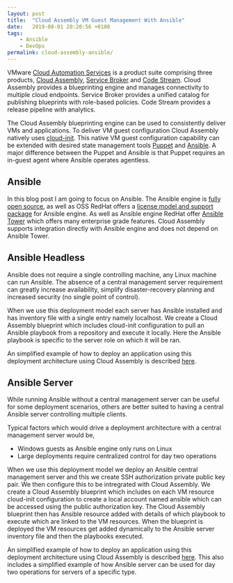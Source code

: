 ```yaml
---
layout: post
title:  "Cloud Assembly VM Guest Management With Ansible"
date:   2019-08-01 20:20:56 +0100
tags:
    - Ansible
    - DevOps
permalink: cloud-assembly-ansible/
---
```

VMware [Cloud Automation Services](https://cloud.vmware.com/cloud-automation-services) is a product suite comprising three products, [Cloud Assembly](https://cloud.vmware.com/cloud-assembly), [Service Broker](https://cloud.vmware.com/service-broker) and [Code Stream](https://cloud.vmware.com/code-stream). Cloud Assembly provides a blueprinting engine and manages connectivity to multiple cloud endpoints. Service Broker provides a unified catalog for publishing blueprints with role-based policies. Code Stream provides a release pipeline with analytics.

The Cloud Assembly blueprinting engine can be used to consistently deliver VMs and applications.  To deliver VM guest configuration Cloud Assembly natively uses [cloud-init](https://cloudinit.readthedocs.io/en/latest/). This native VM guest configuration capability can be extended with desired state management tools [Puppet](https://puppet.com/) and [Ansible](https://www.ansible.com/). A major difference between the Puppet and Ansible is that Puppet requires an in-guest agent where Ansible operates agentless.

## Ansible
In this blog post I am going to focus on Ansible.  The Ansible engine is [fully open source](https://github.com/ansible/ansible), as well as OSS RedHat offers a [license model and support package](https://www.ansible.com/products/engine) for Ansible engine. As well as Ansible engine RedHat offer [Ansible Tower](https://www.ansible.com/products/tower) which offers many enterprise grade features. Cloud Assembly supports integration directly with Ansible engine and does not depend on Ansible Tower.

## Ansible Headless
Ansible does not require a single controlling machine, any Linux machine can run Ansible. The absence of a central management server requirement can greatly increase availability, simplify disaster-recovery planning and increased security (no single point of control).

When we use this deployment model each server has Ansible installed and has inventory file with a single entry namely localhost. We create a Cloud Assembly blueprint which includes cloud-init configuration to pull an Ansible playbook from a repository and execute it locally. Here the Ansible playbook is specific to the server role on which it will be ran.

An simplified example of how to deploy an application using this deployment architecture using Cloud Assembly is described [here](https://github.com/darrylcauldwell/titoAnsibleHeadless).

## Ansible Server
While running Ansible without a central management server can be useful for some deployment scenarios, others are better suited to having a central Ansible server controlling multiple clients.

Typical factors which would drive a deployment architecture with a central management server would be,

* Windows guests as Ansible engine only runs on Linux
* Large deployments require centralized control for day two operations

When we use this deployment model we deploy an Ansible central management server and this we create SSH authorization private public key pair. We then configure this to be intregrated with Cloud Assembly. We create a Cloud Assembly blueprint which includes on each VM resource cloud-init configuration to create a local account named ansible which can be accessed using the public authorization key. The Cloud Assembly blueprint then has Ansible resource added with details of which playbook to execute which are linked to the VM resources. When the blueprint is deployed the VM resources get added dynamically to the Ansible server inventory file and then the playbooks executed.

An simplified example of how to deploy an application using this deployment architecture using Cloud Assembly is described [here](https://github.com/darrylcauldwell/titoAnsible).  This also includes a simplified example of how Ansible server can be used for day two operations for servers of a specific type.